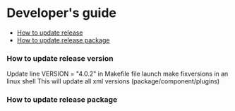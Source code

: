 # Developer's guide

- [How to update release](#how-to-update-release-version)
- [How to update release package](#how-to-update-release-package)

### How to update release version

Update line VERSION = "4.0.2"
in Makefile file
launch make fixversions in an linux shell
This will update all xml versions (package/component/plugins)

### How to update release package

